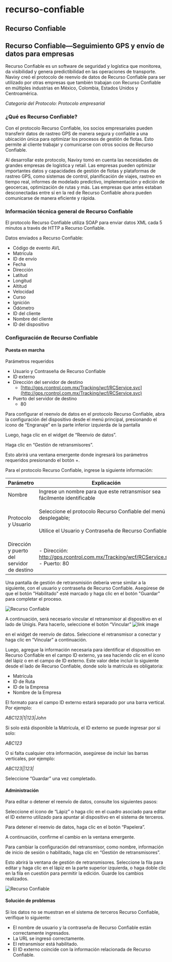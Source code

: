# recurso-confiable

## Recurso Confiable

## Recurso Confiable—Seguimiento GPS y envío de datos para empresas

Recurso Confiable es un software de seguridad y logística que monitorea, da visibilidad y genera predictibilidad en las operaciones de transporte. Navixy creó el protocolo de reenvío de datos de Recurso Confiable para ser utilizado por otras empresas que también trabajan con Recurso Confiable en múltiples industrias en México, Colombia, Estados Unidos y Centroamérica.

_Categoría del Protocolo: Protocolo empresarial_

### ¿Qué es Recurso Confiable?

Con el protocolo Recurso Confiable, los socios empresariales pueden transferir datos de rastreo GPS de manera segura y confiable a una ubicación única para optimizar los procesos de gestión de flotas. Esto permite al cliente trabajar y comunicarse con otros socios de Recurso Confiable.

Al desarrollar este protocolo, Navixy tomó en cuenta las necesidades de grandes empresas de logística y retail. Las empresas pueden optimizar importantes datos y capacidades de gestión de flotas y plataformas de rastreo GPS, como sistemas de control, planificación de viajes, rastreo en tiempo real, informes de modelado predictivo, implementación y edición de geocercas, optimización de rutas y más. Las empresas que antes estaban desconectadas entre sí en la red de Recurso Confiable ahora pueden comunicarse de manera eficiente y rápida.

### Información técnica general de Recurso Confiable

El protocolo Recurso Confiable utiliza SOAP para enviar datos XML cada 5 minutos a través de HTTP a Recurso Confiable.

Datos enviados a Recurso Confiable:

* Código de evento AVL
* Matrícula
* ID de envío
* Fecha
* Dirección
* Latitud
* Longitud
* Altitud
* Velocidad
* Curso
* Ignición
* Odómetro
* ID del cliente
* Nombre del cliente
* ID del dispositivo

### Configuración de Recurso Confiable

#### Puesta en marcha

Parámetros requeridos

* Usuario y Contraseña de Recurso Confiable
* ID externo
* Dirección del servidor de destino
  * [http://gps.rcontrol.com.mx/Tracking/wcf/RCService.svc](http://gps.rcontrol.com.mx/Tracking/wcf/RCService.svc)
* Puerto del servidor de destino
  * 80

Para configurar el reenvío de datos en el protocolo Recurso Confiable, abra la configuración del dispositivo desde el menú principal, presionando el icono de “Engranaje” en la parte inferior izquierda de la pantalla

Luego, haga clic en el widget de “Reenvío de datos”.

Haga clic en “Gestión de retransmisores”.

Esto abrirá una ventana emergente donde ingresará los parámetros requeridos presionando el botón +.

Para el protocolo Recurso Confiable, ingrese la siguiente información:

| Parámetro                                  | Explicación                                                                                                                                                   |
| ------------------------------------------ | ------------------------------------------------------------------------------------------------------------------------------------------------------------- |
| Nombre                                     | Ingrese un nombre para que este retransmisor sea fácilmente identificable                                                                                     |
| Protocolo y Usuario                        | <p>Seleccione el protocolo Recurso Confiable del menú desplegable;<br><br>Utilice el Usuario y Contraseña de Recurso Confiable</p>                            |
| Dirección y puerto del servidor de destino | <p>- Dirección: <a href="http://gps.rcontrol.com.mx/Tracking/wcf/RCService.svc">http://gps.rcontrol.com.mx/Tracking/wcf/RCService.svc</a><br>- Puerto: 80</p> |

Una pantalla de gestión de retransmisión debería verse similar a la siguiente, con el usuario y contraseña de Recurso Confiable. Asegúrese de que el botón "Habilitado" esté marcado y haga clic en el botón "Guardar" para completar el proceso.

![Recurso Confiable](https://www.navixy.com/wp-content/uploads/2022/10/pasted-image-0-1-1-600x120.png)

A continuación, será necesario vincular el retransmisor al dispositivo en el lado de Unigis. Para hacerlo, seleccione el botón “Vincular” ![link image](https://www.navixy.com/wp-content/uploads/2022/08/image-3.png)

en el widget de reenvío de datos. Seleccione el retransmisor a conectar y haga clic en “Vincular” a continuación.

Luego, agregue la información necesaria para identificar el dispositivo en Recurso Confiable en el campo ID externo, ya sea haciendo clic en el ícono del lápiz o en el campo de ID externo. Este valor debe incluir lo siguiente desde el lado de Recurso Confiable, donde solo la matrícula es obligatoria:

* Matrícula
* ID de Ruta
* ID de la Empresa
* Nombre de la Empresa

&#x20;El formato para el campo ID externo estará separado por una barra vertical. Por ejemplo:

_ABC123|1|123|John_

&#x20;Si solo está disponible la Matrícula, el ID externo se puede ingresar por sí solo:

_ABC123_

O si falta cualquier otra información, asegúrese de incluir las barras verticales, por ejemplo:

_ABC123||123|_

Seleccione “Guardar” una vez completado.

#### Administración

Para editar o detener el reenvío de datos, consulte los siguientes pasos:

Seleccione el ícono de “Lápiz” o haga clic en el cuadro asociado para editar el ID externo utilizado para apuntar al dispositivo en el sistema de terceros.

Para detener el reenvío de datos, haga clic en el botón “Papelera”.

A continuación, confirme el cambio en la ventana emergente.

Para cambiar la configuración del retransmisor, como nombre, información de inicio de sesión o habilitado, haga clic en “Gestión de retransmisores”.

Esto abrirá la ventana de gestión de retransmisores. Seleccione la fila para editar y haga clic en el lápiz en la parte superior izquierda, o haga doble clic en la fila en cuestión para permitir la edición. Guarde los cambios realizados.

![Recurso Confiable](https://www.navixy.com/wp-content/uploads/2022/10/pasted-image-0-3-600x107.png)

#### Solución de problemas

Si los datos no se muestran en el sistema de terceros Recurso Confiable, verifique lo siguiente:

* El nombre de usuario y la contraseña de Recurso Confiable están correctamente ingresados.
* La URL se ingresó correctamente.
* El retransmisor está habilitado.
* El ID externo coincide con la información relacionada de Recurso Confiable.
